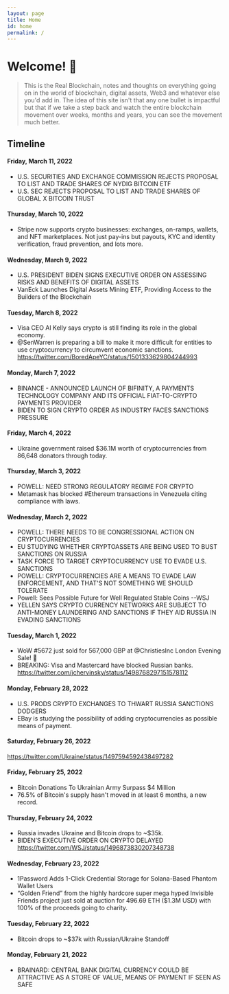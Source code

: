 ```yaml
---
layout: page
title: Home
id: home
permalink: /
---
```


# Welcome! 🌱

>This is the Real Blockchain, notes and thoughts on everything going on in the world of blockchain, digital assets, Web3 and whatever else you'd add in.  The idea of this site isn't that any one bullet is impactful but that if we take a step back and watch the entire blockchain movement over weeks, months and years, you can see the movement much better.

## Timeline
#### Friday, March 11, 2022
- U.S. SECURITIES AND EXCHANGE COMMISSION REJECTS PROPOSAL TO LIST AND TRADE SHARES OF NYDIG BITCOIN ETF
- U.S. SEC REJECTS PROPOSAL TO LIST AND TRADE SHARES OF GLOBAL X BITCOIN TRUST

#### Thursday, March 10, 2022
- Stripe now supports crypto businesses: exchanges, on-ramps, wallets, and NFT marketplaces. Not just pay-ins but payouts, KYC and identity verification, fraud prevention, and lots more.

#### Wednesday, March 9, 2022
- U.S. PRESIDENT BIDEN SIGNS EXECUTIVE ORDER ON ASSESSING RISKS AND BENEFITS OF DIGITAL ASSETS
- VanEck Launches Digital Assets Mining ETF, Providing Access to the Builders of the Blockchain

#### Tuesday, March 8, 2022
- Visa CEO Al Kelly says crypto is still finding its role in the global economy.
- @SenWarren is preparing a bill to make it more difficult for entities to use cryptocurrency to circumvent economic sanctions.  
https://twitter.com/BoredApeYC/status/1501333629804244993

#### Monday, March 7, 2022
- BINANCE - ANNOUNCED LAUNCH OF BIFINITY, A PAYMENTS TECHNOLOGY COMPANY AND ITS OFFICIAL FIAT-TO-CRYPTO PAYMENTS PROVIDER
- BIDEN TO SIGN CRYPTO ORDER AS INDUSTRY FACES SANCTIONS PRESSURE

#### Friday, March 4, 2022
- Ukraine government raised $36.1M worth of cryptocurrencies from 86,648 donators through today.

#### Thursday, March 3, 2022
- POWELL: NEED STRONG REGULATORY REGIME FOR CRYPTO
- Metamask has blocked #Ethereum transactions in Venezuela citing compliance with laws.

#### Wednesday, March 2, 2022
- POWELL: THERE NEEDS TO BE CONGRESSIONAL ACTION ON CRYPTOCURRENCIES
- EU STUDYING WHETHER CRYPTOASSETS ARE BEING USED TO BUST SANCTIONS ON RUSSIA
- TASK FORCE TO TARGET CRYPTOCURRENCY USE TO EVADE U.S. SANCTIONS
- POWELL: CRYPTOCURRENCIES ARE A MEANS TO EVADE LAW ENFORCEMENT, AND THAT'S NOT SOMETHING WE SHOULD TOLERATE
- Powell: Sees Possible Future for Well Regulated Stable Coins --WSJ
- YELLEN SAYS CRYPTO CURRENCY NETWORKS ARE SUBJECT TO ANTI-MONEY LAUNDERING AND SANCTIONS IF THEY AID RUSSIA IN EVADING SANCTIONS

#### Tuesday, March 1, 2022
- WoW #5672 just sold for 567,000 GBP at @ChristiesInc London Evening Sale! 🤩
- BREAKING: Visa and Mastercard have blocked Russian banks.
https://twitter.com/jchervinsky/status/1498768297151578112

#### Monday, February 28, 2022
- U.S. PRODS CRYPTO EXCHANGES TO THWART RUSSIA SANCTIONS DODGERS
- EBay is studying the possibility of adding cryptocurrencies as possible means of payment.

#### Saturday, February 26, 2022
https://twitter.com/Ukraine/status/1497594592438497282

#### Friday, February 25, 2022
- Bitcoin Donations To Ukrainian Army Surpass $4 Million
- 76.5% of Bitcoin's supply hasn't moved in at least 6 months, a new record.

#### Thursday, February 24, 2022
- Russia invades Ukraine and Bitcoin drops to ~$35k.
- BIDEN’S EXECUTIVE ORDER ON CRYPTO DELAYED
https://twitter.com/WSJ/status/1496873830207348738

#### Wednesday, February 23, 2022
- 1Password Adds 1-Click Credential Storage for Solana-Based Phantom Wallet Users
- “Golden Friend” from the highly hardcore super mega hyped Invisible Friends project just sold at auction for 496.69 ETH ($1.3M USD) with 100% of the proceeds going to charity.

#### Tuesday, February 22, 2022
- Bitcoin drops to ~$37k with Russian/Ukraine Standoff

#### Monday, February 21, 2022
- BRAINARD: CENTRAL BANK DIGITAL CURRENCY COULD BE ATTRACTIVE AS A STORE OF VALUE, MEANS OF PAYMENT IF SEEN AS SAFE

